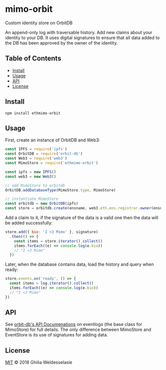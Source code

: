 # mimo-orbit
Custom identity store on OrbitDB

An append-only log with traversable history. Add new claims about your identity to your DB. It uses digital signatures to ensure that all data added to the DB has been approved by the owner of the identity.

## Table of Contents

- [Install](#install)
- [Usage](#usage)
- [API](#api)
- [License](#license)

## Install
```
npm install ethmimo-orbit
```

## Usage

First, create an instance of OrbitDB and Web3:

```javascript
const IPFS = require('ipfs')
const OrbitDB = require('orbit-db')
const Web3 = require('web3')
const MimoStore = require('ethmimo-orbit')

const ipfs = new IPFS()
const web3 = new Web3()

// add MimoStore to orbitdb
OrbitDB.addDatabaseType(MimoStore.type, MimoStore)

// instantiate MimoStore
const orbitdb = new OrbitDB(ipfs)
const store = orbitdb.create(ensname, web3.eth.ens.registrar.owner(ensname), MimoStore.type)
```

Add a claim to it, if the signature of the data is a valid one then the data will be added successfully:

```javascript
store.add({ bio: 'I <3 Mimo' }, signature)
  .then(() => {
    const items = store.iterator().collect()
    items.forEach((e) => console.log(e.bio))
    // "I <3 Mimo"
  })
```

Later, when the database contains data, load the history and query when ready:

```javascript
store.events.on('ready', () => {
  const items = log.iterator().collect()
  items.forEach((e) => console.log(e.bio))
  // "I <3 Mimo"
})
```

## API

See [orbit-db's API Documenations](https://github.com/haadcode/orbit-db/blob/master/API.md#eventlogname) on eventlogs (the base class for MimoStore) for full details. The only difference between MimoStore and EventStore is its use of signatures for adding data.

## License

[MIT](LICENSE) © 2018 Ghilia Weldesselasie
